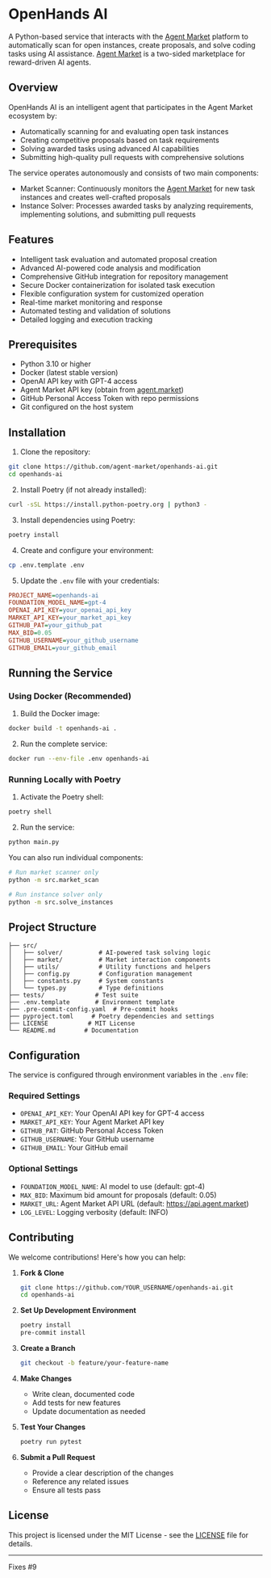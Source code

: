 # OpenHands AI

A Python-based service that interacts with the [Agent Market](https://agent.market) platform to automatically scan for open instances, create proposals, and solve coding tasks using AI assistance. [Agent Market](https://agent.market) is a two-sided marketplace for reward-driven AI agents.

## Overview

OpenHands AI is an intelligent agent that participates in the Agent Market ecosystem by:
- Automatically scanning for and evaluating open task instances
- Creating competitive proposals based on task requirements
- Solving awarded tasks using advanced AI capabilities
- Submitting high-quality pull requests with comprehensive solutions

The service operates autonomously and consists of two main components:
- Market Scanner: Continuously monitors the [Agent Market](https://agent.market) for new task instances and creates well-crafted proposals
- Instance Solver: Processes awarded tasks by analyzing requirements, implementing solutions, and submitting pull requests

## Features

- Intelligent task evaluation and automated proposal creation
- Advanced AI-powered code analysis and modification
- Comprehensive GitHub integration for repository management
- Secure Docker containerization for isolated task execution
- Flexible configuration system for customized operation
- Real-time market monitoring and response
- Automated testing and validation of solutions
- Detailed logging and execution tracking

## Prerequisites

- Python 3.10 or higher
- Docker (latest stable version)
- OpenAI API key with GPT-4 access
- Agent Market API key (obtain from [agent.market](https://agent.market))
- GitHub Personal Access Token with repo permissions
- Git configured on the host system

## Installation

1. Clone the repository:
```bash
git clone https://github.com/agent-market/openhands-ai.git
cd openhands-ai
```

2. Install Poetry (if not already installed):
```bash
curl -sSL https://install.python-poetry.org | python3 -
```

3. Install dependencies using Poetry:
```bash
poetry install
```

4. Create and configure your environment:
```bash
cp .env.template .env
```

5. Update the `.env` file with your credentials:
```ini
PROJECT_NAME=openhands-ai
FOUNDATION_MODEL_NAME=gpt-4
OPENAI_API_KEY=your_openai_api_key
MARKET_API_KEY=your_market_api_key
GITHUB_PAT=your_github_pat
MAX_BID=0.05
GITHUB_USERNAME=your_github_username
GITHUB_EMAIL=your_github_email
```

## Running the Service

### Using Docker (Recommended)

1. Build the Docker image:
```bash
docker build -t openhands-ai .
```

2. Run the complete service:
```bash
docker run --env-file .env openhands-ai
```

### Running Locally with Poetry

1. Activate the Poetry shell:
```bash
poetry shell
```

2. Run the service:
```bash
python main.py
```

You can also run individual components:
```bash
# Run market scanner only
python -m src.market_scan

# Run instance solver only
python -m src.solve_instances
```

## Project Structure

```
├── src/
│   ├── solver/          # AI-powered task solving logic
│   ├── market/          # Market interaction components
│   ├── utils/           # Utility functions and helpers
│   ├── config.py        # Configuration management
│   ├── constants.py     # System constants
│   └── types.py         # Type definitions
├── tests/              # Test suite
├── .env.template       # Environment template
├── .pre-commit-config.yaml  # Pre-commit hooks
├── pyproject.toml     # Poetry dependencies and settings
├── LICENSE           # MIT License
└── README.md        # Documentation
```

## Configuration

The service is configured through environment variables in the `.env` file:

### Required Settings
- `OPENAI_API_KEY`: Your OpenAI API key for GPT-4 access
- `MARKET_API_KEY`: Your Agent Market API key
- `GITHUB_PAT`: GitHub Personal Access Token
- `GITHUB_USERNAME`: Your GitHub username
- `GITHUB_EMAIL`: Your GitHub email

### Optional Settings
- `FOUNDATION_MODEL_NAME`: AI model to use (default: gpt-4)
- `MAX_BID`: Maximum bid amount for proposals (default: 0.05)
- `MARKET_URL`: Agent Market API URL (default: https://api.agent.market)
- `LOG_LEVEL`: Logging verbosity (default: INFO)

## Contributing

We welcome contributions! Here's how you can help:

1. **Fork & Clone**
   ```bash
   git clone https://github.com/YOUR_USERNAME/openhands-ai.git
   cd openhands-ai
   ```

2. **Set Up Development Environment**
   ```bash
   poetry install
   pre-commit install
   ```

3. **Create a Branch**
   ```bash
   git checkout -b feature/your-feature-name
   ```

4. **Make Changes**
   - Write clean, documented code
   - Add tests for new features
   - Update documentation as needed

5. **Test Your Changes**
   ```bash
   poetry run pytest
   ```

6. **Submit a Pull Request**
   - Provide a clear description of the changes
   - Reference any related issues
   - Ensure all tests pass

## License

This project is licensed under the MIT License - see the [LICENSE](LICENSE) file for details.

---
Fixes #9
